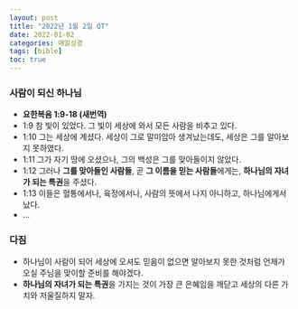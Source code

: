 ```yaml
---
layout: post
title: "2022년 1월 2일 QT"
date: 2022-01-02
categories: 매일성경
tags: [bible]
toc: true
---
```


### 사람이 되신 하나님
- **요한복음 1:9-18 (새번역)**
- 1:9 참 빛이 있었다. 그 빛이 세상에 와서 모든 사람을 비추고 있다.
- 1:10 그는 세상에 계셨다. 세상이 그로 말미암아 생겨났는데도, 세상은 그를 알아보지 못하였다.
- 1:11 그가 자기 땅에 오셨으나, 그의 백성은 그를 맞아들이지 않았다.
- 1:12 그러나 **그를 맞아들인 사람들**, 곧 **그 이름을 믿는 사람들**에게는, **하나님의 자녀가 되는 특권**을 주셨다.
- 1:13 이들은 혈통에서나, 육정에서나, 사람의 뜻에서 나지 아니하고, 하나님에게서 났다.
- ...

### 다짐
- 하나님이 사람이 되어 세상에 오셔도 믿음이 없으면 알아보지 못한 것처럼 언제가 오실 주님을 맞이할 준비를 해야겠다.
- **하나님의 자녀가 되는 특권**을 가지는 것이 가장 큰 은혜임을 깨닫고 세상의 다른 가치와 저울질하지 말자.
